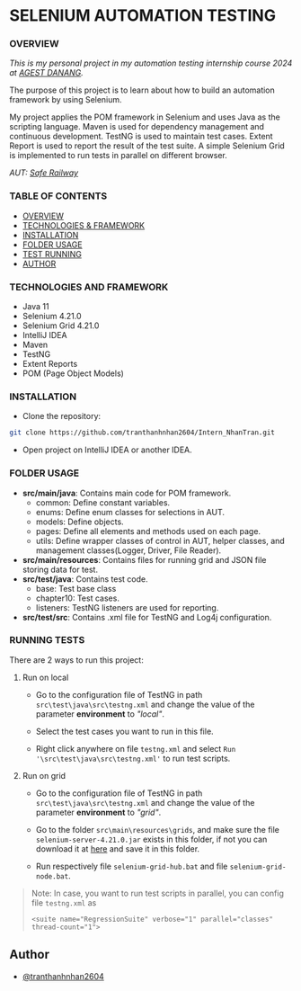 # **SELENIUM AUTOMATION TESTING**

### OVERVIEW

*This is my personal project in my automation testing internship course 2024 at [AGEST DANANG](https://www.agest.vn/).*

The purpose of this project is to learn about how to build an automation framework by using Selenium.

My project applies the POM framework in Selenium and uses Java as the scripting language. Maven is used for dependency management and continuous development. TestNG is used to maintain test cases. Extent Report is used to report the result of the test suite. A simple Selenium Grid is implemented to run tests in parallel on different browser.

*AUT: [Safe Railway](http://saferailway.somee.com/)*

### TABLE OF CONTENTS
* [OVERVIEW](#OVERVIEW)  
* [TECHNOLOGIES & FRAMEWORK](#TECHNOLOGIES-AND-FRAMEWORK)
* [INSTALLATION](#INSTALLATION) 
* [FOLDER USAGE](#FOLDER-USAGE) 
* [TEST RUNNING](#TEST-RUNNING)
* [AUTHOR](#AUTHOR) 

### TECHNOLOGIES AND FRAMEWORK
* Java 11
* Selenium 4.21.0
* Selenium Grid 4.21.0
* IntelliJ IDEA
* Maven 
* TestNG 
* Extent Reports
* POM (Page Object Models)

### INSTALLATION

* Clone the repository: 

``` bash
git clone https://github.com/tranthanhnhan2604/Intern_NhanTran.git
```

* Open project on IntelliJ IDEA or another IDEA.

### FOLDER USAGE

* **src/main/java**: Contains main code for POM framework.
    * common: Define constant variables.
    * enums: Define enum classes for selections in AUT.
    * models: Define objects.
    * pages: Define all elements and methods used on each page.
    * utils: Define wrapper classes of control in AUT, helper classes, and management classes(Logger, Driver, File Reader).
* **src/main/resources**: Contains files for running grid and JSON file storing data for test.
* **src/test/java**: Contains test code.
    * base: Test base class
    * chapter10: Test cases.
    * listeners: TestNG listeners are used for reporting.
* **src/test/src**: Contains .xml file for TestNG and Log4j configuration.

### RUNNING TESTS
There are 2 ways to run this project:

1. Run on local

   * Go to the configuration file of TestNG in path ```src\test\java\src\testng.xml``` and change the value of the parameter **environment** to *"local"*.

   * Select the test cases you want to run in this file.

   * Right click anywhere on file ```testng.xml``` and select ```Run '\src\test\java\src\testng.xml'``` to run test scripts.

2. Run on grid

   * Go to the configuration file of TestNG in path ```src\test\java\src\testng.xml``` and change the value of the parameter **environment** to *"grid"*.

   * Go to the folder ```src\main\resources\grids```, and make sure the file ```selenium-server-4.21.0.jar``` exists in this folder, if not you can download it at [here](https://github.com/SeleniumHQ/selenium/releases/download/selenium-4.21.0/selenium-server-4.21.0.jar) and save it in this folder.

   * Run respectively file ```selenium-grid-hub.bat``` and file ```selenium-grid-node.bat```.

> Note: In case, you want to run test scripts in parallel, you can config file ```testng.xml``` as
> 
> ```<suite name="RegressionSuite" verbose="1" parallel="classes" thread-count="1">```

## Author

- [@tranthanhnhan2604](https://www.github.com/tranthanhnhan2604)
